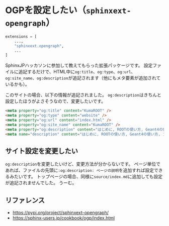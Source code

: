 # OGPを設定したい（``sphinxext-opengraph``）

```python
extensions = [
    ...,
    "sphinxext.opengraph",
    ...
]
```

SphinxJPハッカソンに参加して教えてもらった拡張パッケージです。
設定ファイルに追記するだけで、HTML中に``og:title``、``og:type``、``og:url``、``og:site_name``、``og:description``が追記されます（他にもメタ要素が追加されているかも）。

このサイトの場合、以下の情報が追記されました。
``og:description``はきちんと設定したほうがよさそうなので、変更したいです。

```html
<meta property="og:title" content="KumaROOT" />
<meta property="og:type" content="website" />
<meta property="og:url" content="index.html" />
<meta property="og:site_name" content="KumaROOT" />
<meta property="og:description" content="はじめに, ROOTの使い方, Geant4の使い方, コマンドラインの使い方, Gitの使い方, LaTeXの使い方, Sphinxの使い方, Pythonの使い方, Pandasの使い方, Altairの使い方, Goole Apps Script の使い方, ウェブ開発, Hugoの使い方, VS Codeの使い方, Emacsの使い方, Rustの使い方, Docker の使い方, ..." />
<meta name="description" content="はじめに, ROOTの使い方, Geant4の使い方, コマンドラインの使い方, Gitの使い方, LaTeXの使い方, Sphinxの使い方, Pythonの使い方, Pandasの使い方, Altairの使い方, Goole Apps Script の使い方, ウェブ開発, Hugoの使い方, VS Codeの使い方, Emacsの使い方, Rustの使い方, Docker の使い方, ..." />
```

## サイト設定を変更したい

``og:description``を変更したいけど、変更方法が分からないです。
ページ単位であれば、ファイルの先頭に``:og:description: ページの説明``を追加すれば設定できるみたいです。
トップページの場合、同様に``source/index.md``に追加しても設定が追記されませんでした。
うーむ。


## リファレンス

- https://pypi.org/project/sphinxext-opengraph/
- https://sphinx-users.jp/cookbook/ogp/index.html
